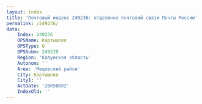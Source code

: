 ```yaml
---
layout: index
title: 'Почтовый индекс 249236: отделение почтовой связи Почты России'
permalink: /249236/
data:
    Index: 249236
    OPSName: Картышово
    OPSType: О
    OPSSubm: 249229
    Region: 'Калужская область'
    Autonom: ''
    Area: 'Мещовский район'
    City: Картышово
    City1: ''
    ActDate: '20050802'
    IndexOld: ''
---
```

